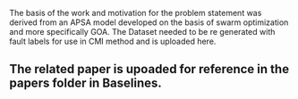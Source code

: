 The basis of the work and motivation for the problem statement was derived from an APSA model developed on the basis of swarm optimization and more specifically GOA. The Dataset needed to be re generated with fault labels for use in CMI method and is uploaded here.
## The related paper is upoaded for reference in the papers folder in Baselines.
